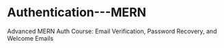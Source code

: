 # Authentication---MERN
Advanced MERN Auth Course: Email Verification, Password Recovery, and Welcome Emails
